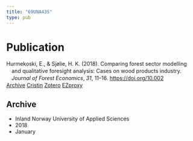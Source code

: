 ```yaml
---
title: "69UNA43S"
type: pub
---
```

<h1>Publication</h1>
<article id="csl-bib-container-69UNA43S" class="csl-bib-container">
  <div class="csl-bib-body" style="line-height: 1.35; padding-left: 1em; text-indent:-1em;">
  <div class="csl-entry">Hurmekoski, E., &amp; Sj&#xF8;lie, H. K. (2018). Comparing forest sector modelling and qualitative foresight analysis: Cases on wood products industry. <i>Journal of Forest Economics</i>, <i>31</i>, 11&#x2013;16. <a href="https://doi.org/10.002">https://doi.org/10.002</a></div>
</div>
  <div class="csl-bib-buttons">
    <a href="#taxonomy-article-69UNA43S" class="csl-bib-button">Archive</a>
    <a href="https://app.cristin.no/results/show.jsf?id=1558063" alt="Cristin URL" class="csl-bib-button">Cristin</a>
    <a href="http://zotero.org/groups/5402882/items/69UNA43S" alt="Zotero URL" class="csl-bib-button">Zotero</a>
    <a href="http://ezproxy.inn.no/login?url=https://doi.org/10.002" class="csl-bib-button">EZproxy</a>
  </div>
  <div id="csl-bib-meta-container-69UNA43S"></div>
</article>
<div id="csl-bib-meta-69UNA43S" class="csl-bib-meta">
  <article id="taxonomy-article-69UNA43S" class="taxonomy-article">
    <h1>Archive</h1>
    <ul>
      <li>Inland Norway University of Applied Sciences</li>
      <li>2018</li>
      <li>January</li>
    </ul>
  </article>
</div>
